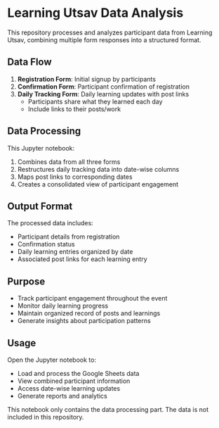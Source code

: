 # Learning Utsav Data Analysis

This repository processes and analyzes participant data from Learning Utsav, combining multiple form responses into a structured format.

## Data Flow

1. **Registration Form**: Initial signup by participants
2. **Confirmation Form**: Participant confirmation of registration
3. **Daily Tracking Form**: Daily learning updates with post links
   - Participants share what they learned each day
   - Include links to their posts/work

## Data Processing

This Jupyter notebook:

1. Combines data from all three forms
2. Restructures daily tracking data into date-wise columns
3. Maps post links to corresponding dates
4. Creates a consolidated view of participant engagement

## Output Format

The processed data includes:

- Participant details from registration
- Confirmation status
- Daily learning entries organized by date
- Associated post links for each learning entry

## Purpose

- Track participant engagement throughout the event
- Monitor daily learning progress
- Maintain organized record of posts and learnings
- Generate insights about participation patterns

## Usage

Open the Jupyter notebook to:

- Load and process the Google Sheets data
- View combined participant information
- Access date-wise learning updates
- Generate reports and analytics

This notebook only contains the data processing part. The data is not included in this repository.

